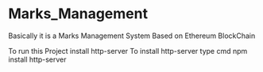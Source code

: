 # Marks_Management

Basically it is a Marks Management System Based on Ethereum  BlockChain


To run this Project install http-server
To install http-server type cmd 
npm install http-server


